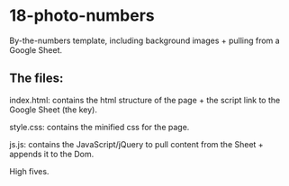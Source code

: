 # 18-photo-numbers
By-the-numbers template, including background images + pulling from a Google Sheet. 


## The files:

index.html: contains the html structure of the page + the script link to the Google Sheet (the key). 

style.css: contains the minified css for the page. 

js.js: contains the JavaScript/jQuery to pull content from the Sheet + appends it to the Dom.

High fives. 
